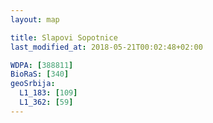 ```yaml
---
layout: map

title: Slapovi Sopotnice
last_modified_at: 2018-05-21T00:02:48+02:00

WDPA: [388811]
BioRaS: [340]
geoSrbija:
  L1_183: [109]
  L1_362: [59]
---
```

